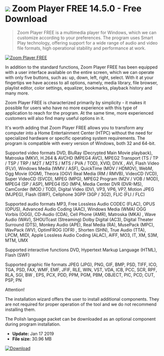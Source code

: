 # ![](https://cdn.softexe.net/static/icon/2/zoom-player-free-9303.png) Zoom Player FREE 14.5.0 - Free Download

> Zoom Player FREE is a multimedia player for Windows, which we can customize according to your preferences. The program uses Smart Play technology, offering support for a wide range of audio and video file formats, high operational stability and performance at work.

[![Zoom Player FREE](https://gallery.dpcdn.pl/imgc/Tools/51277/g_-_420x350_1.5_-_x20140520201929_0.png)](https://softexe.net/win/multimedia/audio-video-players/zoom-player-free:acRc.html)

In addition to the standard functions, Zoom Player FREE has been equipped with a user interface available on the entire screen, which we can operate with only five buttons, such as: up, down, left, right, select. With it at your fingertips we have access to all options, namely, media library, file browser, playlist editor, color settings, equalizer, bookmarks, playback history and many more.
 
 Zoom Player FREE is characterized primarily by simplicity - it makes it possible for users who have no more experience with this type of application to reach for the program. At the same time, more experienced customers will also find many useful options in it.
 
 It's worth adding that Zoom Player FREE allows you to transform any computer into a Home Entertainment Center (HTPC) without the need for specialized hardware or specific operating system requirements. The program is compatible with every version of Windows, both 32 and 64-bit.
 
 Supported video formats 
 DVD, BluRay (Decrypted Main Movie playback), Matroska (MKV), H.264 &amp; AVCHD (MPEG4 AVC), MPEG2 Transport (TS / TP / TSP / TRP / M2T / M2TS / MTS / PVA / TOD), XVID, DIVX , AVI, Flash Video (FLV), Windows Media (WMV / ASF), QuickTime (MOV / HDMOV), WebM, Ogg Movie (OGM), Theora (OGV) Real Media (RM / RMVB), VideoCD (VCD), Super VideoCD (SVCD), MPEG (MPG), MPEG2 Program (M2V / VOB / MOD), MPEG4 (SP / ASP), MPEG4 ISO (MP4, Media Center DVR (DVR-MS), CamCorder (MOD / TOD), Digital Video (DV), VP3, VP6, VP7, Motion JPEG (MJPEG), Flash (SWF), Cellphone 3GPP (3GP / 3G2), FLIC (FLI / FLC)
 
 Supported audio formats
 MP3, Free Lossless Audio CODEC (FLAC), OPUS (OPUS), Advanced Audio Coding (AAC), Windows Media (WMA) OGG Vorbis (OGG), CD-Audio (CDA), Cell Phone (AMR), Matroska (MKA) , Wave Audio (WAV), SHOUTcast (Streaming) Dolby Digital (AC3), Digital Theater Surround (DTS), Monkey Audio (APE), Real Media (RA), MusePack (MPC), WavPack (WV), OptimFROG (OFR) , Shorten (SHN), True Audio (TTA), LPCM, MIDI, Apple Lossless Audio Coding (ALAC), AIFF, MO3, IT, XM, S3M, MTM, UMX
 
 Supported interactive functions
 DVD, Hypertext Markup Language (HTML), Flash (SWF)
 
 Supported graphic file formats
 JPEG (JPG), PNG, GIF, BMP, PSD, TIFF, ICO, TGA, PSD, FAX, WMF, EMF, JFIF, RLE, WIN, VST, VDA, ICB, PCC, SCR, RPF, RLA, SGI, BW , EPS, PCX, PDD, PPM, PGM, PBM, OBJECT, PIC, PCD, CUT, PSP, PN
 
 Attention!
 
 The installation wizard offers the user to install additional components. They are not required for proper operation of the tool and we do not recommend installing them.
 
 The Polish language packet can be downloaded as an optional component during program installation.


- **Update:** Jan 17 2019
- **File size:** 30.96 MB

[![Download](https://cdn.softexe.net/static/img/download.png)](https://softexe.net/win/multimedia/audio-video-players/zoom-player-free:acRc.html)

